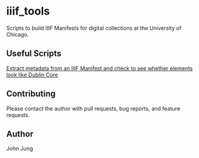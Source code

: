 # iiif_tools

Scripts to build IIIF Manifests for digital collections at the University of
Chicago.

## Useful Scripts

[Extract metadata from an IIIF Manifest and check to see whether elements look like Dublin Core](https://gist.github.com/johnjung/b25d479bf075026cc2a245842571ea19)

## Contributing

Please contact the author with pull requests, bug reports, and feature
requests.

## Author

John Jung
